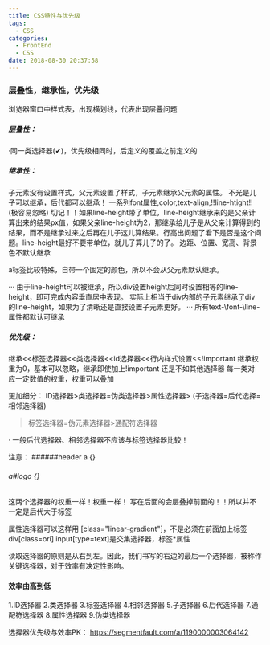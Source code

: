 ```yaml
---
title: CSS特性与优先级
tags:
  - CSS
categories:
  - FrontEnd
  - CSS
date: 2018-08-30 20:37:58
---
```




### 层叠性，继承性，优先级

浏览器窗口中样式表，出现横划线，代表出现层叠问题

##### 层叠性：
·同一类选择器(✔)，优先级相同时，后定义的覆盖之前定义的

##### 继承性：
子元素没有设置样式，父元素设置了样式，子元素继承父元素的属性。
不光是儿子可以继承，后代都可以继承！
一系列font属性,color,text-align,!!line-htight!!(极容易忽略)
切记！！如果line-height带了单位，line-height继承来的是父亲计算出来的结果px值，如果父亲line-height为2，那继承给儿子是从父亲计算得到的结果，而不是继承过来之后再在儿子这儿算结果。行高出问题了看下是否是这个问题。line-height最好不要带单位，就儿子算儿子的了。
边距、位置、宽高、背景色不默认继承

a标签比较特殊，自带一个固定的颜色，所以不会从父元素默认继承。

···
由于line-height可以被继承，所以div设置height后同时设置相等的line-height，即可完成内容垂直居中表现。
实际上相当于div内部的子元素继承了div的line-height，如果为了清晰还是直接设置子元素更好。
···
所有text-\font-\line-属性都默认可继承

##### 优先级：

继承<<标签选择器<<类选择器<<id选择器<<行内样式设置<<!important
继承权重为0，基本可以忽略，继承即使加上!important 还是不如其他选择器
每一类对应一定数值的权重，权重可以叠加

更加细分：
ID选择器>类选择器=伪类选择器>属性选择器> (子选择器=后代选择=相邻选择器)
>标签选择器=伪元素选择器>通配符选择器

· 一般后代选择器、相邻选择器不应该与标签选择器比较！

注意：
######header a {}
###### a#logo {}

这两个选择器的权重一样！权重一样！ 写在后面的会层叠掉前面的！！所以并不一定是后代大于标签

属性选择器可以这样用
[class="linear-gradient"]，不是必须在前面加上标签div[class=ori]
input[type=text]是交集选择器，标签*属性

读取选择器的原则是从右到左。因此，我们书写的右边的最后一个选择器，被称作关键选择器，对于效率有决定性影响。



#### 效率由高到低

1.ID选择器
2.类选择器
3.标签选择器
4.相邻选择器
5.子选择器
6.后代选择器
7.通配符选择器
8.属性选择器
9.伪类选择器

选择器优先级与效率PK：
https://segmentfault.com/a/1190000003064142